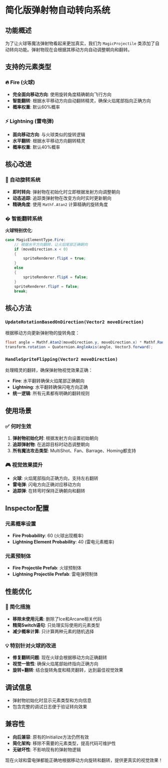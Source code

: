 # 简化版弹射物自动转向系统

## 功能概述
为了让火球等魔法弹射物看起来更加真实，我们为 `MagicProjectile` 类添加了自动转向功能。弹射物现在会根据其移动方向自动调整朝向和翻转。

## 支持的元素类型

### 🔥 Fire (火球)
- **完全面向移动方向**: 使用旋转角度精确朝向飞行方向
- **智能翻转**: 根据水平移动方向自动翻转精灵，确保火焰尾部指向正确方向
- **概率权重**: 默认60%概率

### ⚡ Lightning (雷电弹)
- **面向移动方向**: 与火球类似的旋转逻辑
- **水平翻转**: 根据水平移动方向翻转精灵
- **概率权重**: 默认40%概率

## 核心改进

### 🎯 自动旋转系统
- **即时转向**: 弹射物在初始化时立即根据发射方向调整朝向
- **动态追踪**: 追踪类弹射物在改变方向时实时更新朝向
- **精确角度**: 使用 `Mathf.Atan2` 计算精确的旋转角度

### � 智能翻转系统
**火球特别优化**:
```csharp
case MagicElementType.Fire:
    // 根据水平方向翻转，让火焰尾部正确朝向
    if (moveDirection.x < 0)
    {
        spriteRenderer.flipX = true;
    }
    else
    {
        spriteRenderer.flipX = false;
    }
    spriteRenderer.flipY = false;
    break;
```

## 核心方法

### `UpdateRotationBasedOnDirection(Vector2 moveDirection)`
根据移动方向更新弹射物的旋转角度：
```csharp
float angle = Mathf.Atan2(moveDirection.y, moveDirection.x) * Mathf.Rad2Deg;
transform.rotation = Quaternion.AngleAxis(angle, Vector3.forward);
```

### `HandleSpriteFlipping(Vector2 moveDirection)`
处理精灵的翻转，确保弹射物视觉效果正确：
- **Fire**: 水平翻转确保火焰尾部正确朝向
- **Lightning**: 水平翻转确保闪电方向正确
- **统一逻辑**: 所有元素都有明确的翻转规则

## 使用场景

### ✅ 何时生效
1. **弹射物初始化时**: 根据发射方向设置初始朝向
2. **追踪弹射物**: 在追踪目标时动态调整朝向
3. **所有魔法攻击类型**: MultiShot、Fan、Barrage、Homing都支持

### 🎮 视觉效果提升
- **火球**: 火焰尾部指向正确方向，支持左右翻转
- **雷电弹**: 闪电方向正确对应移动方向
- **追踪弹**: 在转弯时保持正确朝向和翻转

## Inspector配置

### 元素概率设置
- **Fire Probability**: 60 (火球出现概率)
- **Lightning Element Probability**: 40 (雷电元素概率)

### 元素预制体
- **Fire Projectile Prefab**: 火球预制体
- **Lightning Projectile Prefab**: 雷电弹预制体

## 性能优化

### 🚀 简化措施
- **移除未使用元素**: 删除了Ice和Arcane相关代码
- **精简Switch语句**: 只处理实际使用的元素类型
- **减少概率计算**: 只计算两种元素的随机选择

### 💡 特别针对火球的改进
- **修复翻转问题**: 现在火球会根据移动方向正确翻转
- **视觉一致性**: 确保火焰尾部始终指向正确方向
- **旋转+翻转**: 结合旋转角度和精灵翻转，达到最佳视觉效果

## 调试信息
- 弹射物初始化时显示元素类型和方向信息
- 包含完整的调试日志便于验证转向效果

## 兼容性
- **向后兼容**: 原有的Initialize方法仍然有效
- **简化架构**: 移除不需要的元素类型，提高代码可维护性
- **无破坏性**: 不影响现有的弹射物逻辑

现在火球和雷电弹都能正确地根据移动方向旋转和翻转，提供更真实的视觉效果！

